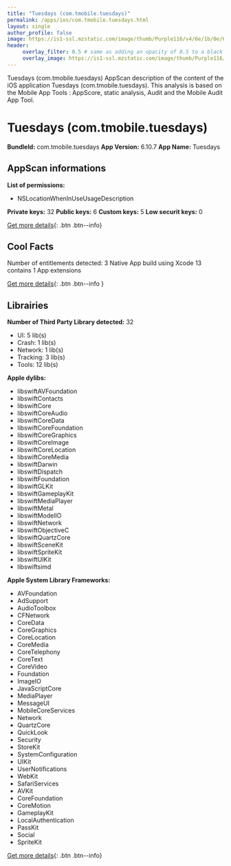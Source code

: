 ```yaml
---
title: "Tuesdays (com.tmobile.tuesdays)"
permalink: /apps/ios/com.tmobile.tuesdays.html
layout: single
author_profile: false
image: https://is1-ssl.mzstatic.com/image/thumb/Purple116/v4/6e/1b/0e/6e1b0e1c-4a33-d692-43d2-effb2dbf4368/AppIcon-0-0-1x_U007emarketing-0-0-0-7-0-0-sRGB-0-0-0-GLES2_U002c0-512MB-85-220-0-0.png/512x512bb.jpg
header: 
     overlay_filter: 0.5 # same as adding an opacity of 0.5 to a black background
     overlay_image: https://is1-ssl.mzstatic.com/image/thumb/Purple116/v4/6e/1b/0e/6e1b0e1c-4a33-d692-43d2-effb2dbf4368/AppIcon-0-0-1x_U007emarketing-0-0-0-7-0-0-sRGB-0-0-0-GLES2_U002c0-512MB-85-220-0-0.png/512x512bb.jpg
---
```

Tuesdays (com.tmobile.tuesdays) AppScan description of the content of the iOS application Tuesdays (com.tmobile.tuesdays). This analysis is based on the Mobile App Tools : AppScore, static analysis, Audit and the Mobile Audit App Tool.

# Tuesdays (com.tmobile.tuesdays)

**BundleId:** com.tmobile.tuesdays
**App Version:** 6.10.7
**App Name:** Tuesdays


## AppScan informations 

**List of permissions:** 
- NSLocationWhenInUseUsageDescription
  
  
**Private keys:** 32
**Public keys:** 6
**Custom keys:** 5
**Low securit keys:** 0
  
[Get more details](/pricing.html){: .btn .btn--info}

## Cool Facts

Number of entitlements detected: 3
Native App
build using Xcode 13
contains 1 App extensions
  
[Get more details](/pricing.html){: .btn .btn--info }

## Librairies 
**Number of Third Party Library detected:** 32
- UI: 5 lib(s)
- Crash: 1 lib(s)
- Network: 1 lib(s)
- Tracking: 3 lib(s)
- Tools: 12 lib(s)


**Apple dylibs:**
- libswiftAVFoundation
- libswiftContacts
- libswiftCore
- libswiftCoreAudio
- libswiftCoreData
- libswiftCoreFoundation
- libswiftCoreGraphics
- libswiftCoreImage
- libswiftCoreLocation
- libswiftCoreMedia
- libswiftDarwin
- libswiftDispatch
- libswiftFoundation
- libswiftGLKit
- libswiftGameplayKit
- libswiftMediaPlayer
- libswiftMetal
- libswiftModelIO
- libswiftNetwork
- libswiftObjectiveC
- libswiftQuartzCore
- libswiftSceneKit
- libswiftSpriteKit
- libswiftUIKit
- libswiftsimd


**Apple System Library Frameworks:**
- AVFoundation
- AdSupport
- AudioToolbox
- CFNetwork
- CoreData
- CoreGraphics
- CoreLocation
- CoreMedia
- CoreTelephony
- CoreText
- CoreVideo
- Foundation
- ImageIO
- JavaScriptCore
- MediaPlayer
- MessageUI
- MobileCoreServices
- Network
- QuartzCore
- QuickLook
- Security
- StoreKit
- SystemConfiguration
- UIKit
- UserNotifications
- WebKit
- SafariServices
- AVKit
- CoreFoundation
- CoreMotion
- GameplayKit
- LocalAuthentication
- PassKit
- Social
- SpriteKit


  
[Get more details](/pricing.html){: .btn .btn--info}

